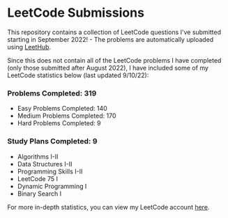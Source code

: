 # LeetCode Submissions
This repository contains a collection of LeetCode questions I've submitted starting in September 2022! - The problems are automatically uploaded using [LeetHub](https://github.com/QasimWani/LeetHub).

Since this does not contain all of the LeetCode problems I have completed (only those submitted after August 2022), I have included some of my LeetCode statistics below (last updated 9/10/22):

### Problems Completed: 319
* Easy Problems Completed: 140
* Medium Problems Completed: 170
* Hard Problems Completed: 9

### Study Plans Completed: 9
* Algorithms I-II
* Data Structures I-II
* Programming Skills I-II
* LeetCode 75 I
* Dynamic Programming I
* Binary Search I

For more in-depth statistics, you can view my LeetCode account [here](https://leetcode.com/bloomh/).
